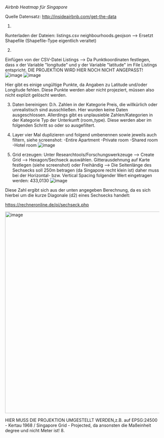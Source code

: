 *Airbnb Heatmap für Singapore*

Quelle Datensatz:
http://insideairbnb.com/get-the-data

1. 
Runterladen der Dateien: 
listings.csv
neighbourhoods.geojson --> Ersetzt Shapefile (Shapefile-Type eigentlich veraltet)

2.
Einfügen von der CSV-Datei Listings --> Da Punktkoordinaten festlegen, dass x der Variable "longitude" und y der Variable "latitude" im File Listings entspricht. DIE PROJEKTION WIRD HIER NOCH NICHT ANGEPASST!
![image](https://github.com/NDautel/DTM/assets/84902755/8867ce48-8a96-4c77-93c6-b750c7a6adde)
![image](https://github.com/NDautel/DTM/assets/84902755/40c9f61b-a126-4b6a-9179-2f470b6d4b2a)


Hier gibt es einige ungültige Punkte, da Angaben zu Latitude und/oder Longitude fehlen. Diese Punkte werden aber nicht projeziert, müssen also nicht explizit gelöscht werden. 

3. Daten bereinigen:
D.h. Zahlen in der Kategorie Preis, die willkürlich oder unrealistisch sind ausschließen. Hier wurden keine Daten ausgeschlossen. Allerdings gibt es unplausieble Zahlen/Kategorien in der Kategorie Typ der Unterkunft (room_type). Diese werden aber im folgenden Schritt so oder so ausgefiltert.

5. Layer vier Mal duplizieren und folgend umbenennen sowie jeweils auch filtern, siehe screenshot: 
   -Entire Apartment
   -Private room
   -Shared room
   -Hotel room
   ![image](https://github.com/NDautel/DTM/assets/84902755/11fcadf3-3b3c-437a-8921-f50cd9e1c368)

6.  Grid erzeugen:
Unter Researchtools/Forschungswerkzeuge --> Create Grid --> Hexagon/Sechseck auswählen. 
Gitterausdehnung auf Karte festlegen (siehe screenshot) oder Freihändig
--> Die Seitenlänge des Sechsecks soll 250m betragen (da Singapore recht klein ist) daher muss bei der Horizontal- bzw. Vertical Spacing folgender Wert eingetragen werden: 433,0130
![image](https://github.com/NDautel/DTM/assets/84902755/c19b39a4-bb80-409b-ba05-d2224d19c4fe)


Diese Zahl ergibt sich aus der unten angegeben Berechnung, da es sich hierbei um die kurze Diagonale (d2) eines Sechsecks handelt:

https://rechneronline.de/pi/sechseck.php

<img width="660" alt="image" src="https://github.com/NDautel/DTM/assets/84902755/68458c59-72af-45b0-9dc3-d77034560065">

HIER MUSS DIE PROJEKTION UMGESTELLT WERDEN,z.B. auf EPSG:24500 - Kertau 1968 / Singapore Grid - Projected, da ansonsten die Maßeinheit degree und nicht Meter ist!
8.  
   

